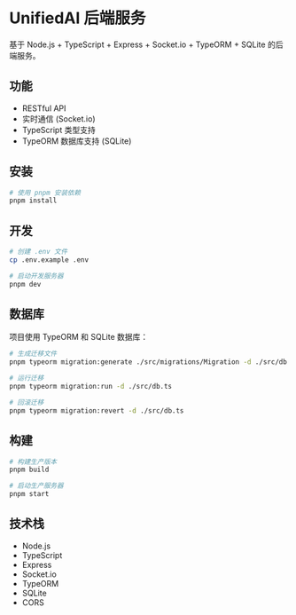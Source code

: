 # UnifiedAI 后端服务

基于 Node.js + TypeScript + Express + Socket.io + TypeORM + SQLite 的后端服务。

## 功能

- RESTful API
- 实时通信 (Socket.io)
- TypeScript 类型支持
- TypeORM 数据库支持 (SQLite)

## 安装

```bash
# 使用 pnpm 安装依赖
pnpm install
```

## 开发

```bash
# 创建 .env 文件
cp .env.example .env

# 启动开发服务器
pnpm dev
```

## 数据库

项目使用 TypeORM 和 SQLite 数据库：

```bash
# 生成迁移文件
pnpm typeorm migration:generate ./src/migrations/Migration -d ./src/db.ts

# 运行迁移
pnpm typeorm migration:run -d ./src/db.ts

# 回滚迁移
pnpm typeorm migration:revert -d ./src/db.ts
```

## 构建

```bash
# 构建生产版本
pnpm build

# 启动生产服务器
pnpm start
```

## 技术栈

- Node.js
- TypeScript
- Express
- Socket.io
- TypeORM
- SQLite
- CORS 